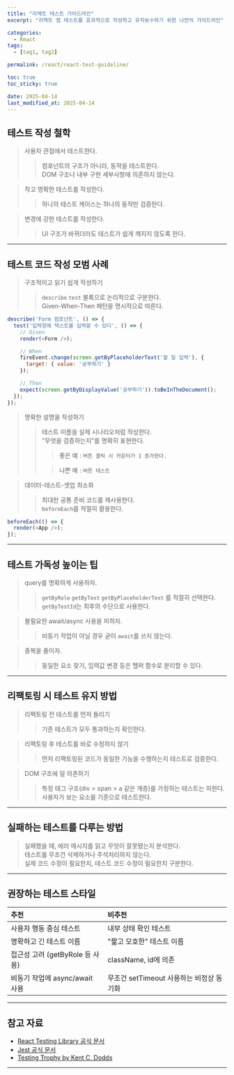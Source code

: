 ```yaml
---
title: "리액트 테스트 가이드라인"
excerpt: "리액트 앱 테스트를 효과적으로 작성하고 유지보수하기 위한 나만의 가이드라인"

categories:
  - React
tags:
  - [tag1, tag2]

permalink: /react/react-test-guideline/

toc: true
toc_sticky: true

date: 2025-04-14
last_modified_at: 2025-04-14
---
```


## 테스트 작성 철학

> 사용자 관점에서 테스트한다.
>> 컴포넌트의 구조가 아니라, 동작을 테스트한다.   
>> DOM 구조나 내부 구현 세부사항에 의존하지 않는다.

> 작고 명확한 테스트를 작성한다.
>> 하나의 테스트 케이스는 하나의 동작만 검증한다.

> 변경에 강한 테스트를 작성한다.
>> UI 구조가 바뀌더라도 테스트가 쉽게 깨지지 않도록 한다.

***

## 테스트 코드 작성 모범 사례

> 구조적이고 읽기 쉽게 작성하기
>> `describe` `test` 블록으로 논리적으로 구분한다.   
>> Given-When-Then 패턴을 명시적으로 따른다.

```javascript
describe('Form 컴포넌트', () => {
  test('입력창에 텍스트를 입력할 수 있다', () => {
    // Given
    render(<Form />);

    // When
    fireEvent.change(screen.getByPlaceholderText('할 일 입력'), {
      target: { value: '공부하기' }
    });

    // Then
    expect(screen.getByDisplayValue('공부하기')).toBeInTheDocument();
  });
});
```

> 명확한 설명을 작성하기
>> 테스트 이름을 실제 시나리오처럼 작성한다.   
>> "무엇을 검증하는지"를 명확히 표현한다.   
>>> 좋은 예 : `버튼 클릭 시 카운터가 1 증가한다.`   
>>
>>> 나쁜 예 : `버튼 테스트`

> 데이터-테스트-셋업 최소화
>> 최대한 공통 준비 코드를 재사용한다.   
>> `beforeEach`를 적절히 활용한다.

```javascript
beforeEach(() => {
  render(<App />);
});
```

***

## 테스트 가독성 높이는 팁

> query를 명확하게 사용하자.   
>> `getByRole` `getByText` `getByPlaceholderText` 를 적절히 선택한다.   
>> `getByTestId`는 최후의 수단으로 사용한다.

> 불필요한 await/async 사용을 피하자.
>> 비동기 작업이 아닐 경우 굳이 `await`를 쓰지 않는다.

>중복을 줄이자.
>> 동일한 요소 찾기, 입력값 변경 등은 헬퍼 함수로 분리할 수 있다.


***

## 리팩토링 시 테스트 유지 방법

> 리팩토링 전 테스트를 먼저 돌리기
>> 기존 테스트가 모두 통과하는지 확인한다.

> 리팩토링 후 테스트를 바로 수정하지 않기
>> 먼저 리팩토링된 코드가 동일한 기능을 수행하는지 테스트로 검증한다.

> DOM 구조에 덜 의존하기 
>> 특정 태그 구조(div > span > a 같은 계층)를 가정하는 테스트는 피한다.   
>> 사용자가 보는 요소를 기준으로 테스트한다.


***

## 실패하는 테스트를 다루는 방법

> 실패했을 때, 에러 메시지를 읽고 무엇이 잘못됐는지 분석한다.   
> 테스트를 무조건 삭제하거나 주석처리하지 않는다.   
> 실제 코드 수정이 필요한지, 테스트 코드 수정이 필요한지 구분한다.

***

## 권장하는 테스트 스타일

| 추천 | 비추천 |
|:-----|:------|
| 사용자 행동 중심 테스트 | 내부 상태 확인 테스트 |
| 명확하고 긴 테스트 이름 | "짧고 모호한" 테스트 이름 |
| 접근성 고려 (getByRole 등 사용) | className, id에 의존 |
| 비동기 작업에 async/await 사용 | 무조건 setTimeout 사용하는 비정상 동기화 |

***

## 참고 자료

- [React Testing Library 공식 문서](https://testing-library.com/docs/)
- [Jest 공식 문서](https://jestjs.io/docs/getting-started)
- [Testing Trophy by Kent C. Dodds](https://testingjavascript.com/)

---

